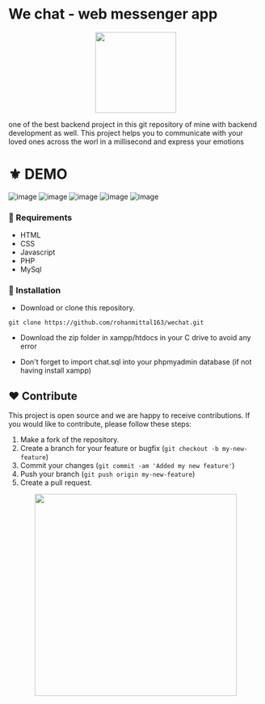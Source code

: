 # We chat - web messenger app
<p align="center">
  <img src="https://cdn-icons-png.flaticon.com/512/724/724715.png" width="160" />
</p>

one of the best backend project in this git repository of mine with backend development as well.
This project helps you to communicate with your loved ones across the worl in a millisecond and express your emotions

# ⚜ DEMO
![image](https://user-images.githubusercontent.com/97821844/232280382-69b24c6f-0fb0-40eb-bd4d-3ee4646cbb6f.png)
![image](https://user-images.githubusercontent.com/97821844/232280386-cffc042e-1694-4441-9dbb-3efda91866c9.png)
![image](https://user-images.githubusercontent.com/97821844/232280479-7f9273a8-3e6d-4f83-8807-19fa8a8edb60.png)
![image](https://user-images.githubusercontent.com/97821844/232280527-e258cf4a-aeba-4854-805a-4ae56243bd19.png)
![image](https://user-images.githubusercontent.com/97821844/232280556-ba107399-5b9b-4071-a77c-fe687d3d9dcf.png)



### 📌 Requirements 

- HTML 
- CSS
- Javascript
- PHP
- MySql


### 🔰 Installation 

- Download or clone this repository.
```
git clone https://github.com/rohanmittal163/wechat.git
```
- Download the zip folder in xampp/htdocs in your C drive to avoid any error


- Don't forget to import chat.sql into your phpmyadmin database (if not having install xampp)

## ❤ Contribute
This project is open source and we are happy to receive contributions. If you would like to contribute, please follow these steps:

1. Make a fork of the repository.
2. Create a branch for your feature or bugfix (`git checkout -b my-new-feature`)
3. Commit your changes (`git commit -am 'Added my new feature'`)
4. Push your branch (`git push origin my-new-feature`)
5. Create a pull request.

<p align="center">
  <img src="https://user-images.githubusercontent.com/104341274/210186277-0d434bb0-80c0-43a9-b6b0-2e42e18c31a9.png" width="400" />
</p>
